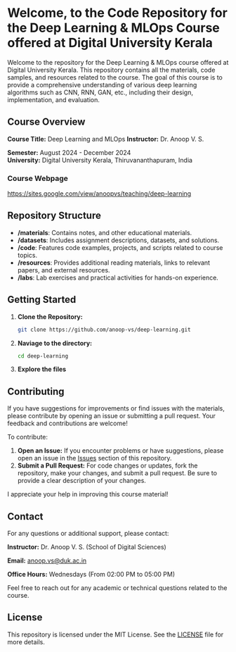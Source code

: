 # Welcome, to the Code Repository for the Deep Learning & MLOps Course offered at Digital University Kerala

Welcome to the repository for the Deep Learning & MLOps course offered at Digital University Kerala. This repository contains all the materials, code samples, and resources related to the course. The goal of this course is to provide a comprehensive understanding of various deep learning algorithms such as CNN, RNN, GAN, etc., including their design, implementation, and evaluation.

## Course Overview

**Course Title:** Deep Learning and MLOps
**Instructor:** Dr. Anoop V. S.

**Semester:** August 2024 - December 2024  
**University:** Digital University Kerala, Thiruvananthapuram, India

### Course Webpage
https://sites.google.com/view/anoopvs/teaching/deep-learning

## Repository Structure

- **/materials**: Contains notes, and other educational materials.
- **/datasets**: Includes assignment descriptions, datasets, and solutions.
- **/code**: Features code examples, projects, and scripts related to course topics.
- **/resources**: Provides additional reading materials, links to relevant papers, and external resources.
- **/labs**: Lab exercises and practical activities for hands-on experience.

## Getting Started

1. **Clone the Repository:**
   ```bash
   git clone https://github.com/anoop-vs/deep-learning.git
   
2. **Naviage to the directory:**
   ```bash
   cd deep-learning
   
3. **Explore the files**

## Contributing

If you have suggestions for improvements or find issues with the materials, please contribute by opening an issue or submitting a pull request. Your feedback and contributions are welcome!

To contribute:

1. **Open an Issue:** If you encounter problems or have suggestions, please open an issue in the [Issues](https://github.com/yourusername/deep-learning/issues) section of this repository.
2. **Submit a Pull Request:** For code changes or updates, fork the repository, make your changes, and submit a pull request. Be sure to provide a clear description of your changes.

I appreciate your help in improving this course material!

## Contact

For any questions or additional support, please contact:

**Instructor:** Dr. Anoop V. S. (School of Digital Sciences)

**Email:** anoop.vs@duk.ac.in 

**Office Hours:** Wednesdays (From 02:00 PM to 05:00 PM)

Feel free to reach out for any academic or technical questions related to the course.

## License

This repository is licensed under the MIT License. See the [LICENSE](LICENSE) file for more details.
